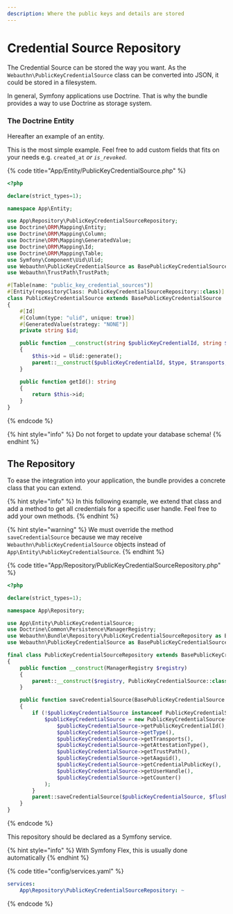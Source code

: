 ```yaml
---
description: Where the public keys and details are stored
---
```


# Credential Source Repository

The Credential Source can be stored the way you want. As the `Webauthn\PublicKeyCredentialSource` class can be converted into JSON, it could be stored in a filesystem.

In general, Symfony applications use Doctrine. That is why the bundle provides a way to use Doctrine as storage system.

### The Doctrine Entity

Hereafter an example of an entity.

This is the most simple example. Feel free to add custom fields that fits on your needs e.g. `created_at` _or `is_revoked`_.

{% code title="App/Entity/PublicKeyCredentialSource.php" %}
```php
<?php

declare(strict_types=1);

namespace App\Entity;

use App\Repository\PublicKeyCredentialSourceRepository;
use Doctrine\ORM\Mapping\Entity;
use Doctrine\ORM\Mapping\Column;
use Doctrine\ORM\Mapping\GeneratedValue;
use Doctrine\ORM\Mapping\Id;
use Doctrine\ORM\Mapping\Table;
use Symfony\Component\Uid\Ulid;
use Webauthn\PublicKeyCredentialSource as BasePublicKeyCredentialSource;
use Webauthn\TrustPath\TrustPath;

#[Table(name: "public_key_credential_sources")]
#[Entity(repositoryClass: PublicKeyCredentialSourceRepository::class)]
class PublicKeyCredentialSource extends BasePublicKeyCredentialSource
{
    #[Id]
    #[Column(type: "ulid", unique: true)]
    #[GeneratedValue(strategy: "NONE")]
    private string $id;

    public function __construct(string $publicKeyCredentialId, string $type, array $transports, string $attestationType, TrustPath $trustPath, UuidInterface $aaguid, string $credentialPublicKey, string $userHandle, int $counter)
    {
        $this->id = Ulid::generate();
        parent::__construct($publicKeyCredentialId, $type, $transports, $attestationType, $trustPath, $aaguid, $credentialPublicKey, $userHandle, $counter);
    }

    public function getId(): string
    {
        return $this->id;
    }
}
```
{% endcode %}

{% hint style="info" %}
Do not forget to update your database schema!
{% endhint %}

## The Repository

To ease the integration into your application, the bundle provides a concrete class that you can extend.

{% hint style="info" %}
In this following example, we extend that class and add a method to get all credentials for a specific user handle. Feel free to add your own methods.
{% endhint %}

{% hint style="warning" %}
We must override the method `saveCredentialSource` because we may receive `Webauthn\PublicKeyCredentialSource` objects instead of `App\Entity\PublicKeyCredentialSource`.
{% endhint %}

{% code title="App/Repository/PublicKeyCredentialSourceRepository.php" %}
```php
<?php

declare(strict_types=1);

namespace App\Repository;

use App\Entity\PublicKeyCredentialSource;
use Doctrine\Common\Persistence\ManagerRegistry;
use Webauthn\Bundle\Repository\PublicKeyCredentialSourceRepository as BasePublicKeyCredentialSourceRepository;
use Webauthn\PublicKeyCredentialSource as BasePublicKeyCredentialSource;

final class PublicKeyCredentialSourceRepository extends BasePublicKeyCredentialSourceRepository
{
    public function __construct(ManagerRegistry $registry)
    {
        parent::__construct($registry, PublicKeyCredentialSource::class);
    }

    public function saveCredentialSource(BasePublicKeyCredentialSource $publicKeyCredentialSource, bool $flush = true): void
    {
        if (!$publicKeyCredentialSource instanceof PublicKeyCredentialSource) {
            $publicKeyCredentialSource = new PublicKeyCredentialSource(
                $publicKeyCredentialSource->getPublicKeyCredentialId(),
                $publicKeyCredentialSource->getType(),
                $publicKeyCredentialSource->getTransports(),
                $publicKeyCredentialSource->getAttestationType(),
                $publicKeyCredentialSource->getTrustPath(),
                $publicKeyCredentialSource->getAaguid(),
                $publicKeyCredentialSource->getCredentialPublicKey(),
                $publicKeyCredentialSource->getUserHandle(),
                $publicKeyCredentialSource->getCounter()
            );
        }
        parent::saveCredentialSource($publicKeyCredentialSource, $flush);
    }
}
```
{% endcode %}

This repository should be declared as a Symfony service.

{% hint style="info" %}
With Symfony Flex, this is usually done automatically
{% endhint %}

{% code title="config/services.yaml" %}
```yaml
services:
    App\Repository\PublicKeyCredentialSourceRepository: ~
```
{% endcode %}
